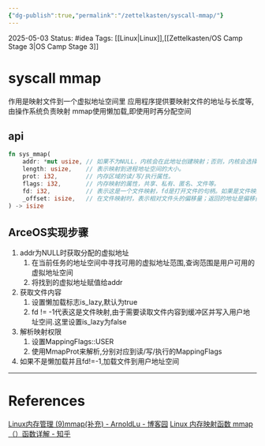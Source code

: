 ```yaml
---
{"dg-publish":true,"permalink":"/zettelkasten/syscall-mmap/"}
---
```


2025-05-03
Status: #idea
Tags: [[Linux\|Linux]],[[Zettelkasten/OS Camp Stage 3\|OS Camp Stage 3]]

# syscall mmap
作用是映射文件到一个虚拟地址空间里
应用程序提供要映射文件的地址与长度等,由操作系统负责映射
mmap使用懒加载,即使用时再分配空间
## api
```rust
fn sys_mmap(
    addr: *mut usize, // 如果不为NULL，内核会在此地址创建映射；否则，内核会选择一个合适的虚                          拟地址。大部分情况不指定虚拟地址，意义不大，而是让内核选择返回一个                           地址给用户空间使用。
    length: usize,    // 表示映射到进程地址空间的大小。
    prot: i32,        // 内存区域的读/写/执行属性。
    flags: i32,       // 内存映射的属性，共享、私有、匿名、文件等。
    fd: i32,          // 表示这是一个文件映射，fd是打开文件的句柄。如果是文件映射，需要指定                          fd；匿名映射就指定一个特殊的-1。
    _offset: isize,   // 在文件映射时，表示相对文件头的偏移量；返回的地址是偏移量对应的虚拟                           地址。
) -> isize
```
## ArceOS实现步骤
1. addr为NULL时获取分配的虚拟地址
	1. 在当前任务的地址空间中寻找可用的虚拟地址范围,查询范围是用户可用的虚拟地址空间
	2. 将找到的虚拟地址赋值给addr
2. 获取文件内容
	1. 设置懒加载标志is_lazy,默认为true
	2. fd != -1代表这是文件映射,由于需要读取文件内容到缓冲区并写入用户地址空间.这里设置is_lazy为false
3. 解析映射权限
	1. 设置MappingFlags::USER
	2. 使用MmapProt来解析,分别对应到读/写/执行的MappingFlags
4. 如果不是懒加载并且fd!=-1,加载文件到用户地址空间

___
# References
[Linux内存管理 (9)mmap(补充) - ArnoldLu - 博客园](https://www.cnblogs.com/arnoldlu/p/9367253.html)
[Linux 内存映射函数 mmap（）函数详解 - 知乎](https://zhuanlan.zhihu.com/p/477641987)